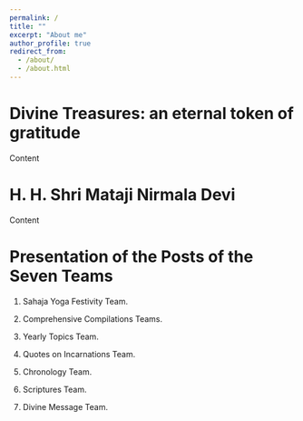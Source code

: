 ```yaml
---
permalink: /
title: ""
excerpt: "About me"
author_profile: true
redirect_from: 
  - /about/
  - /about.html
---
```


Divine Treasures: an eternal token of gratitude
======

Content


H. H. Shri Mataji Nirmala Devi
======

Content

Presentation of the Posts of the Seven Teams
======

1. Sahaja Yoga Festivity Team.

2. Comprehensive Compilations Teams.

3. Yearly Topics Team.

4. Quotes on Incarnations Team. 

5. Chronology Team.

6. Scriptures Team. 

7. Divine Message Team. 